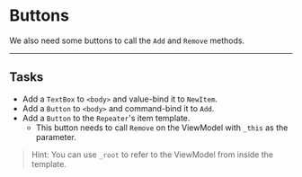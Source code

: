 ﻿---
Title: Buttons
CodeTask: 40_buttons.dothtml.csx
---

# Buttons

We also need some buttons to call the `Add` and `Remove` methods.

---

## Tasks

- Add a `TextBox` to `<body>` and value-bind it to `NewItem`.
- Add a `Button` to `<body>` and command-bind it to `Add`.
- Add a `Button` to the `Repeater`'s item template.
    - This button needs to call `Remove` on the ViewModel with `_this` as the parameter.

> Hint: You can use `_root` to refer to the ViewModel from inside the template.